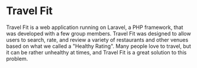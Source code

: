 Travel Fit
==========

Travel Fit is a web application running on Laravel, a PHP framework, that was developed with a few group members. Travel Fit was designed to allow users to search, rate, and review a variety of restaurants and other venues based on what we called a "Healthy Rating". Many people love to travel, but it can be rather unhealthy at times, and Travel Fit is a great solution to this problem.

